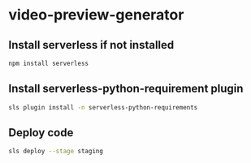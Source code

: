 # video-preview-generator

## Install serverless if not installed

```bash
npm install serverless
```

## Install serverless-python-requirement plugin

```bash
sls plugin install -n serverless-python-requirements
```

## Deploy code

```bash
sls deploy --stage staging
```
